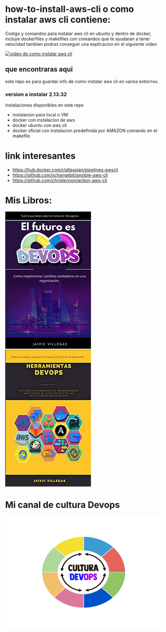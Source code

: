 # how-to-install-aws-cli o como instalar aws cli contiene:

Codigo y comandos para instalar aws cli en ubuntu y dentro de docker, incluye dockerfiles y makefiles con comandos que te ayudaran a tener velocidad tambien podras conseguir  una explicacion en el siguiente video 

[![video de como instalar aws cli](https://i.ytimg.com/vi/9TyYjR8czwo/hqdefault.jpg?sqp=-oaymwEXCNACELwBSFryq4qpAwkIARUAAIhCGAE=&rs=AOn4CLDPKl4nLpOIyVpgsETLsunUi9s8cg)](https://youtu.be/9TyYjR8czwo)

## que encontraras aqui

este repo es para guardar info de como instalar aws cli en varios entornos.

### version a instalar 2.13.32
instalaciones disponibles en este repo
* instalacion para local o VM
* docker con instalacion de aws
* docker ubuntu con aws cli
* docker oficial con instalacion predefinida por AMAZON comando en el makefile



# link interesantes
* https://hub.docker.com/r/atlassian/pipelines-awscli
* https://github.com/xchangebit/ansible-aws-cli
* https://github.com/chrislennon/action-aws-cli


# Mis Libros:

[![libros futuro es devops ](https://github.com/culturadevops/ecs_para_principiantes/blob/master/recursos/futuroesdevopsjaivicvillegas.png)](https://amzn.to/3S8AGG9) [![libros herramientas devops](https://github.com/culturadevops/ecs_para_principiantes/blob/master/recursos/herramientasdevops.png)](https://amzn.to/3ga1c4E)

# Mi canal de cultura Devops

[![canal de youtube sobre devops ](https://github.com/culturadevops/ecs_para_principiantes/blob/master/recursos/culturadevops.png)](https://www.youtube.com/channel/UCfJ67eVA7DkKbbIF5ceJDMA?sub_confirmation=1) 